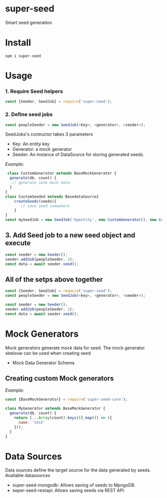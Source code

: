 # super-seed

Smart seed generation

# Install

```
npm i super-seed
```

# Usage

### 1. Require Seed helpers
```js
const {Seeder, SeedJob} = require('super-seed');
```

### 2. Define seed jobs
```js
const peopleSeeder = new SeedJob(<key>, <generator>, <seeder>);
```
SeedJobs's contructor takes 3 parameters
- Key: An entity key
- Generator: a mock generator
- Seeder: An instance of DataSource  for storing generated seeds. 

*Example:*
```js
 class CustomGenerator extends BaseMockGenerator {
  generate(db, count) {
   // generate sone mock data
  }
}
class CustomSeeded extends BasedataSource{
    createSeeds(seeds){
       // save seed somewhere
    }
}
const mySeedJob = new SeedJob('myentity', new CustomGenerator(), new CustomSeeded());
```

## 3. Add Seed job to a new seed object and execute
```js
const seeder = new Seeder();
seeder.addJob(peopleSeeder, 2);
const data = await seeder.seed();
```
## All of the setps above together

```js
const {Seeder, SeedJob} = require('super-seed');
const peopleSeeder = new SeedJob(<key>, <generator>, <seeder>);

const seeder = new Seeder();
seeder.addJob(peopleSeeder, 2);
const data = await seeder.seed();
```
# Mock Generators
Mock generators generate mock data for seed.
The mock generator sbeloow can be used when creating seed
- Mock Data Generator Schema

## Creating custom Mock generators
*Example:*
```js
const {BaseMockGenerator} = require('super-seed-core');

class MyGenerator extends BaseMockGenerator {
  generate(db, count) {
    return [...Array(count).keys()].map(() => ({
      name: 'test'
    }));
  }
}
```

# Data Sources

Data sources define the target source for the data generated by seeds.
Available datasources
- super-seed-mongodb: Allows saving of seeds to MpngoDB.
- seper-seed-restapi: Allows saving seeds via REST API.